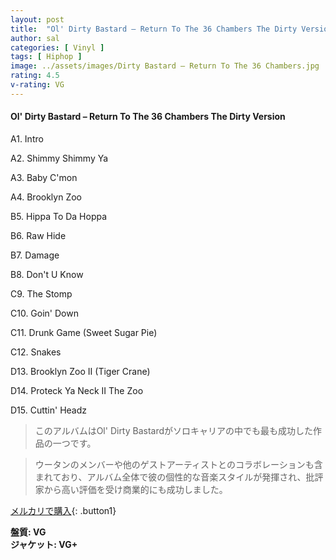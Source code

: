 ```yaml
---
layout: post
title:  "Ol' Dirty Bastard – Return To The 36 Chambers The Dirty Version"
author: sal
categories: [ Vinyl ]
tags: [ Hiphop ]
image: ../assets/images/Dirty Bastard – Return To The 36 Chambers.jpg
rating: 4.5
v-rating: VG
---
```


#### Ol' Dirty Bastard – Return To The 36 Chambers The Dirty Version


A1. Intro


A2. Shimmy Shimmy Ya


A3. Baby C'mon


A4. Brooklyn Zoo


B5. Hippa To Da Hoppa


B6. Raw Hide


B7. Damage


B8. Don't U Know


C9. The Stomp


C10. Goin' Down


C11. Drunk Game (Sweet Sugar Pie)


C12. Snakes


D13. Brooklyn Zoo II (Tiger Crane)


D14. Proteck Ya Neck II The Zoo


D15. Cuttin' Headz


> このアルバムはOl' Dirty Bastardがソロキャリアの中でも最も成功した作品の一つです。

> ウータンのメンバーや他のゲストアーティストとのコラボレーションも含まれており、アルバム全体で彼の個性的な音楽スタイルが発揮され、批評家から高い評価を受け商業的にも成功しました。


[メルカリで購入](https://jp.mercari.com/item/m90374147615){: .button1}


<div class="mt-4 mb-4 d-flex align-items-center">
<strong class="mr-1">盤質: VG</strong>
</div>
<div class="mt-4 mb-4 d-flex align-items-center">
<strong class="mr-1">ジャケット: VG+</strong>
</div>
